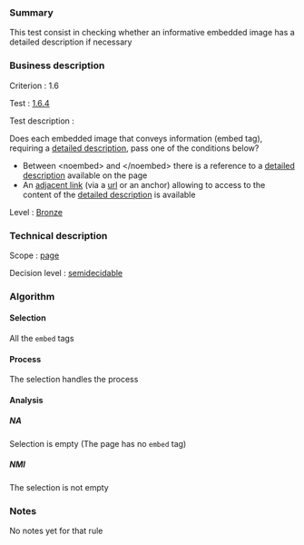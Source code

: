### Summary

This test consist in checking whether an informative embedded image has
a detailed description if necessary

### Business description

Criterion : 1.6

Test : [1.6.4](http://www.accessiweb.org/index.php/accessiweb-22-english-version.html#test-1-6-4)

Test description :

Does each embedded image that conveys information (embed tag), requiring
a [detailed
description](http://www.braillenet.org/accessibilite/referentiel-aw21-en/glossaire.php#mDescDetaillee),
pass one of the conditions below?

-   Between <noembed\> and </noembed\> there is a reference to a
    [detailed
    description](http://www.braillenet.org/accessibilite/referentiel-aw21-en/glossaire.php#mDescDetaillee)
    available on the page
-   An [adjacent
    link](http://www.braillenet.org/accessibilite/referentiel-aw21-en/glossaire.php#mLienAdj)
    (via a
    [url](http://www.braillenet.org/accessibilite/referentiel-aw21-en/glossaire.php#mUrl)
    or an anchor) allowing to access to the content of the [detailed
    description](http://www.braillenet.org/accessibilite/referentiel-aw21-en/glossaire.php#mDescDetaillee)
    is available

Level : [Bronze](/en/category/rules-design/accessiweb-11/level/bronze)

### Technical description

Scope : [page](/en/category/rules-design/accessiweb-11/scope/page)

Decision level :
[semidecidable](/en/category/rules-design/accessiweb-11/decision-level/semidecidable)

### Algorithm

#### Selection

All the `embed` tags

#### Process

The selection handles the process

#### Analysis

##### NA

Selection is empty (The page has no `embed` tag)

##### NMI

The selection is not empty

### Notes

No notes yet for that rule
